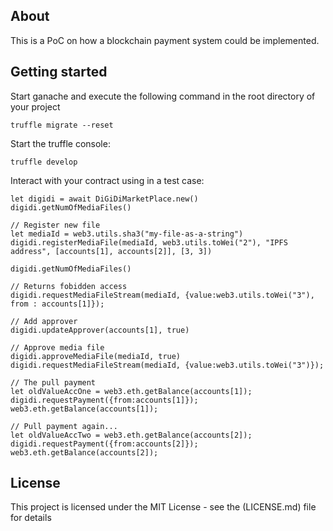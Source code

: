 ## About

This is a PoC on how a blockchain payment system could be implemented.

## Getting started

Start ganache and execute the following command in the root directory of your project

    truffle migrate --reset
    
Start the truffle console:

    truffle develop
    
Interact with your contract using in a test case:

    let digidi = await DiGiDiMarketPlace.new()
    digidi.getNumOfMediaFiles()
    
    // Register new file
    let mediaId = web3.utils.sha3("my-file-as-a-string")
    digidi.registerMediaFile(mediaId, web3.utils.toWei("2"), "IPFS address", [accounts[1], accounts[2]], [3, 3])
    
    digidi.getNumOfMediaFiles()
    
    // Returns fobidden access
    digidi.requestMediaFileStream(mediaId, {value:web3.utils.toWei("3"), from : accounts[1]});
    
    // Add approver
    digidi.updateApprover(accounts[1], true)
    
    // Approve media file
    digidi.approveMediaFile(mediaId, true)
    digidi.requestMediaFileStream(mediaId, {value:web3.utils.toWei("3")});
    
    // The pull payment
    let oldValueAccOne = web3.eth.getBalance(accounts[1]);
    digidi.requestPayment({from:accounts[1]});
    web3.eth.getBalance(accounts[1]);
        
    // Pull payment again...
    let oldValueAccTwo = web3.eth.getBalance(accounts[2]);
    digidi.requestPayment({from:accounts[2]});
    web3.eth.getBalance(accounts[2]);
    
## License

This project is licensed under the MIT License - see the (LICENSE.md) file for details
